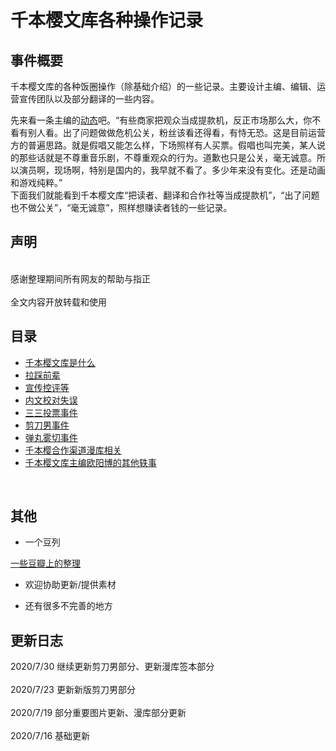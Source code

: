 千本樱文库各种操作记录
====  
事件概要
-------  
千本樱文库的各种饭圈操作（除基础介绍）的一些记录。主要设计主编、编辑、运营宣传团队以及部分翻译的一些内容。<br>  
 
先来看一条主编的[动态](https://www.douban.com/people/38074203/status/2475469948/)吧。“有些商家把观众当成提款机，反正市场那么大，你不看有别人看。出了问题做做危机公关，粉丝该看还得看，有恃无恐。这是目前运营方的普遍思路。就是假唱又能怎么样，下场照样有人买票。假唱也叫完美，某人说的那些话就是不尊重音乐剧，不尊重观众的行为。道歉也只是公关，毫无诚意。所以演员啊，现场啊，特别是国内的，我早就不看了。多少年来没有变化。还是动画和游戏纯粹。”<br>  下面我们就能看到千本樱文库“把读者、翻译和合作社等当成提款机”，“出了问题也不做公关”，“毫无诚意”，照样想赚读者钱的一些记录。<br> 

声明
-------  
<br>  
感谢整理期间所有网友的帮助与指正<br>  
<br>  
全文内容开放转载和使用
<br>  

目录
------- 
* [千本樱文库是什么]( https://github.com/qbywksb/qianbenyingwenku/blob/master/content01.md "介绍、主页和相关图书") <br>  
* [拉踩前辈](https://github.com/qbywksb/qianbenyingwenku/blob/master/content02.md "为何行业新人要狂踩新星出版社？")  <br>  
* [宣传控评等](https://github.com/qbywksb/qianbenyingwenku/blob/master/content03.md "何时何地加入饭圈吧")  <br>  
* [内文校对失误](https://github.com/qbywksb/qianbenyingwenku/blob/master/content04.md "自己质量过关吗")  <br>  
* [三三投票事件](https://github.com/qbywksb/qianbenyingwenku/blob/master/content05.md "我不要你有想法，听我的")  <br>  
* [剪刀男事件](https://github.com/qbywksb/qianbenyingwenku/blob/master/content06.md "三年磨一稿，我说好就是好")  <br>  
* [弹丸雾切事件](https://github.com/qbywksb/qianbenyingwenku/blob/master/content07.md "没过河，先拆桥")  <br>  
* [千本樱合作渠道漫库相关](https://github.com/qbywksb/qianbenyingwenku/blob/master/content10.md "饭圈套路你没商量")  <br>  
* [千本樱文库主编欧阳博的其他轶事](https://github.com/qbywksb/qianbenyingwenku/blob/master/content08.md "我烂任我烂")  <br>  
<br>  

其他
------

* 一个豆列  <br>  

[一些豆瓣上的整理](https://www.douban.com/doulist/129466882/ "“樱之始末”") <br>  

* 欢迎协助更新/提供素材

* 还有很多不完善的地方

更新日志
------- 
2020/7/30 继续更新剪刀男部分、更新漫库签本部分 <br>  
2020/7/23 更新新版剪刀男部分 <br>  
2020/7/19 部分重要图片更新、漫库部分更新 <br>  
2020/7/16 基础更新
